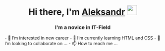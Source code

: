 <h1 align="center">Hi there, I'm <a href="https://daniilshat.ru/" target="_blank">Aleksandr</a> 
<img src="https://github.com/blackcater/blackcater/raw/main/images/Hi.gif" height="32"/></h1>
<h3 align="center">I'm a novice in IT-Field</h3>
- 👀 I’m interested in new career
- 🌱 I’m currently learning HTML and CSS
- 💞️ I’m looking to collaborate on ...
- 📫 How to reach me ...

<!---
CrimsonMoth/CrimsonMoth is a ✨ special ✨ repository because its `README.md` (this file) appears on your GitHub profile.
You can click the Preview link to take a look at your changes.
--->
